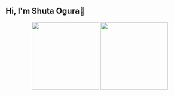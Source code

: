 ## Hi, I'm Shuta Ogura👋
<div align="center">
  <img height="180em" src="https://github-readme-stats.vercel.app/api/top-langs/?username=Shuta-syd&layout=compact&theme=vue-dark">
    <img height="180em" src="https://badge42.vercel.app/api/v2/cl2ofdsby009209jjxabu88cu/stats?cursusId=21&coalitionId=undefined">
 </div>
